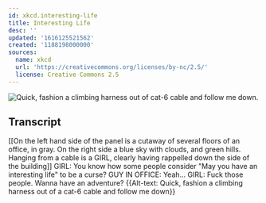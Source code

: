 ```yaml
---
id: xkcd.interesting-life
title: Interesting Life
desc: ''
updated: '1616125521562'
created: '1188198000000'
sources:
  name: xkcd
  url: 'https://creativecommons.org/licenses/by-nc/2.5/'
  license: Creative Commons 2.5
---
```

![Quick, fashion a climbing harness out of cat-6 cable and follow me down.](https://imgs.xkcd.com/comics/interesting_life.png)

## Transcript
[[On the left hand side of the panel is a cutaway of several floors of an office, in gray.  On the right side a blue sky with clouds, and green hills.  Hanging from a cable is a GIRL, clearly having rappelled down the side of the building]]
GIRL: You know how some people consider "May you have an interesting life" to be a curse?
GUY IN OFFICE: Yeah...
GIRL: Fuck those people.  Wanna have an adventure?
{{Alt-text: Quick, fashion a climbing harness out of a cat-6 cable and follow me down}}
